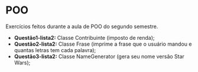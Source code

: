 # POO
Exercícios feitos durante a aula de POO do segundo semestre.

* **Questão1-lista2:** Classe Contribuinte (imposto de renda);
* **Questão2-lista2:** Classe Frase (imprime a frase que o usuário mandou e quantas letras tem cada palavra);
* **Questão3-lista2:** Classe NameGenerator (gera seu nome versão Star Wars);

